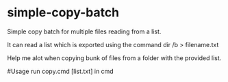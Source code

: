 # simple-copy-batch
Simple copy batch for multiple files reading from a list.

It can read a list which is exported using the command dir /b > filename.txt

Help me alot when copying bunk of files from a folder with the provided list.

#Usage
run copy.cmd [list.txt] in cmd
